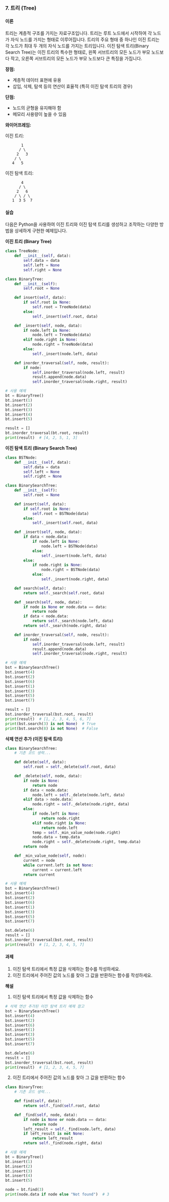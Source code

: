 ### 7. 트리 (Tree)

#### 이론

트리는 계층적 구조를 가지는 자료구조입니다. 트리는 루트 노드에서 시작하여 각 노드가 자식 노드를 가지는 형태로 이루어집니다. 트리의 주요 형태 중 하나인 이진 트리는 각 노드가 최대 두 개의 자식 노드를 가지는 트리입니다. 이진 탐색 트리(Binary Search Tree)는 이진 트리의 특수한 형태로, 왼쪽 서브트리의 모든 노드가 부모 노드보다 작고, 오른쪽 서브트리의 모든 노드가 부모 노드보다 큰 특징을 가집니다.

**장점:**
- 계층적 데이터 표현에 유용
- 삽입, 삭제, 탐색 등의 연산이 효율적 (특히 이진 탐색 트리의 경우)

**단점:**
- 노드의 균형을 유지해야 함
- 메모리 사용량이 높을 수 있음

**와이어프레임:**

이진 트리:
```
       1
      / \
     2   3
    / \
   4   5
```

이진 탐색 트리:
```
       4
      / \
     2   6
    / \ / \
   1  3 5  7
```

#### 실습

다음은 Python을 사용하여 이진 트리와 이진 탐색 트리를 생성하고 조작하는 다양한 방법을 상세하게 구현한 예제입니다.

**이진 트리 (Binary Tree)**

```python
class TreeNode:
    def __init__(self, data):
        self.data = data
        self.left = None
        self.right = None

class BinaryTree:
    def __init__(self):
        self.root = None

    def insert(self, data):
        if self.root is None:
            self.root = TreeNode(data)
        else:
            self._insert(self.root, data)

    def _insert(self, node, data):
        if node.left is None:
            node.left = TreeNode(data)
        elif node.right is None:
            node.right = TreeNode(data)
        else:
            self._insert(node.left, data)

    def inorder_traversal(self, node, result):
        if node:
            self.inorder_traversal(node.left, result)
            result.append(node.data)
            self.inorder_traversal(node.right, result)

# 사용 예제
bt = BinaryTree()
bt.insert(1)
bt.insert(2)
bt.insert(3)
bt.insert(4)
bt.insert(5)

result = []
bt.inorder_traversal(bt.root, result)
print(result)  # [4, 2, 5, 1, 3]
```

**이진 탐색 트리 (Binary Search Tree)**

```python
class BSTNode:
    def __init__(self, data):
        self.data = data
        self.left = None
        self.right = None

class BinarySearchTree:
    def __init__(self):
        self.root = None

    def insert(self, data):
        if self.root is None:
            self.root = BSTNode(data)
        else:
            self._insert(self.root, data)

    def _insert(self, node, data):
        if data < node.data:
            if node.left is None:
                node.left = BSTNode(data)
            else:
                self._insert(node.left, data)
        else:
            if node.right is None:
                node.right = BSTNode(data)
            else:
                self._insert(node.right, data)

    def search(self, data):
        return self._search(self.root, data)

    def _search(self, node, data):
        if node is None or node.data == data:
            return node
        if data < node.data:
            return self._search(node.left, data)
        return self._search(node.right, data)

    def inorder_traversal(self, node, result):
        if node:
            self.inorder_traversal(node.left, result)
            result.append(node.data)
            self.inorder_traversal(node.right, result)

# 사용 예제
bst = BinarySearchTree()
bst.insert(4)
bst.insert(2)
bst.insert(6)
bst.insert(1)
bst.insert(3)
bst.insert(5)
bst.insert(7)

result = []
bst.inorder_traversal(bst.root, result)
print(result)  # [1, 2, 3, 4, 5, 6, 7]
print(bst.search(3) is not None)  # True
print(bst.search(8) is not None)  # False
```

**삭제 연산 추가 (이진 탐색 트리)**

```python
class BinarySearchTree:
    # 기존 코드 생략...

    def delete(self, data):
        self.root = self._delete(self.root, data)

    def _delete(self, node, data):
        if node is None:
            return node
        if data < node.data:
            node.left = self._delete(node.left, data)
        elif data > node.data:
            node.right = self._delete(node.right, data)
        else:
            if node.left is None:
                return node.right
            elif node.right is None:
                return node.left
            temp = self._min_value_node(node.right)
            node.data = temp.data
            node.right = self._delete(node.right, temp.data)
        return node

    def _min_value_node(self, node):
        current = node
        while current.left is not None:
            current = current.left
        return current

# 사용 예제
bst = BinarySearchTree()
bst.insert(4)
bst.insert(2)
bst.insert(6)
bst.insert(1)
bst.insert(3)
bst.insert(5)
bst.insert(7)

bst.delete(6)
result = []
bst.inorder_traversal(bst.root, result)
print(result)  # [1, 2, 3, 4, 5, 7]
```

#### 과제

1. 이진 탐색 트리에서 특정 값을 삭제하는 함수를 작성하세요.
2. 이진 트리에서 주어진 값의 노드를 찾아 그 값을 반환하는 함수를 작성하세요.

**해설**

1. 이진 탐색 트리에서 특정 값을 삭제하는 함수

```python
# 삭제 연산 추가된 이진 탐색 트리 예제 참고
bst = BinarySearchTree()
bst.insert(4)
bst.insert(2)
bst.insert(6)
bst.insert(1)
bst.insert(3)
bst.insert(5)
bst.insert(7)

bst.delete(6)
result = []
bst.inorder_traversal(bst.root, result)
print(result)  # [1, 2, 3, 4, 5, 7]
```

2. 이진 트리에서 주어진 값의 노드를 찾아 그 값을 반환하는 함수

```python
class BinaryTree:
    # 기존 코드 생략...

    def find(self, data):
        return self._find(self.root, data)

    def _find(self, node, data):
        if node is None or node.data == data:
            return node
        left_result = self._find(node.left, data)
        if left_result is not None:
            return left_result
        return self._find(node.right, data)

# 사용 예제
bt = BinaryTree()
bt.insert(1)
bt.insert(2)
bt.insert(3)
bt.insert(4)
bt.insert(5)

node = bt.find(3)
print(node.data if node else "Not found")  # 3
```
